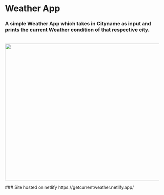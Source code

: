 # Weather App
### A simple Weather App which takes in Cityname as input and prints the current Weather condition of that respective city. <br><br>
<p align ="center"><img src = "https://imgur.com/2I0rQVK.png" height = "450px" width = "750px"/></p>
### Site hosted on netlify
https://getcurrentweather.netlify.app/
